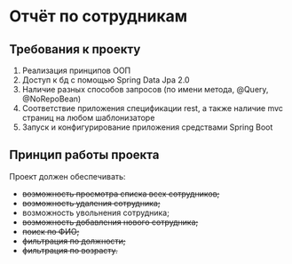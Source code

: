 # Отчёт по сотрудникам

## Требования к проекту

1. Реализация принципов ООП
2. Доступ к бд с помощью Spring Data Jpa 2.0
3. Наличие разных способов запросов (по имени метода, @Query, @NoRepoBean)
4. Соответствие приложения спецификации rest, а также наличие mvc страниц на любом шаблонизаторе
5. Запуск и конфигурирование приложения средствами Spring Boot

## Принцип работы проекта

Проект должен обеспечивать:
 * ~~возможность просмотра списка всех сотрудников;~~
 * ~~возможность удаления сотрудника;~~
 * возможность увольнения сотрудника;
 * ~~возможность добавления нового сотрудника;~~
 * ~~поиск по ФИО;~~
 * ~~фильтрация по должности;~~
 * ~~фильтрация по возрасту.~~